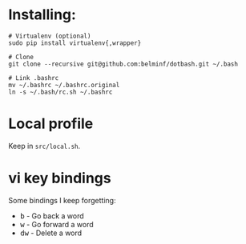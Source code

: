 # Installing:
```
# Virtualenv (optional)
sudo pip install virtualenv{,wrapper}

# Clone
git clone --recursive git@github.com:belminf/dotbash.git ~/.bash

# Link .bashrc
mv ~/.bashrc ~/.bashrc.original
ln -s ~/.bash/rc.sh ~/.bashrc
```

# Local profile
Keep in `src/local.sh`.

# vi key bindings
Some bindings I keep forgetting:

* <kbd>b</kbd> - Go back a word 
* <kbd>w</kbd> - Go forward a word 
* <kbd>dw</kbd> - Delete a word
